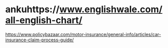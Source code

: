 # ankuhttps://www.englishwale.com/all-english-chart/
https://www.policybazaar.com/motor-insurance/general-info/articles/car-insurance-claim-process-guide/
